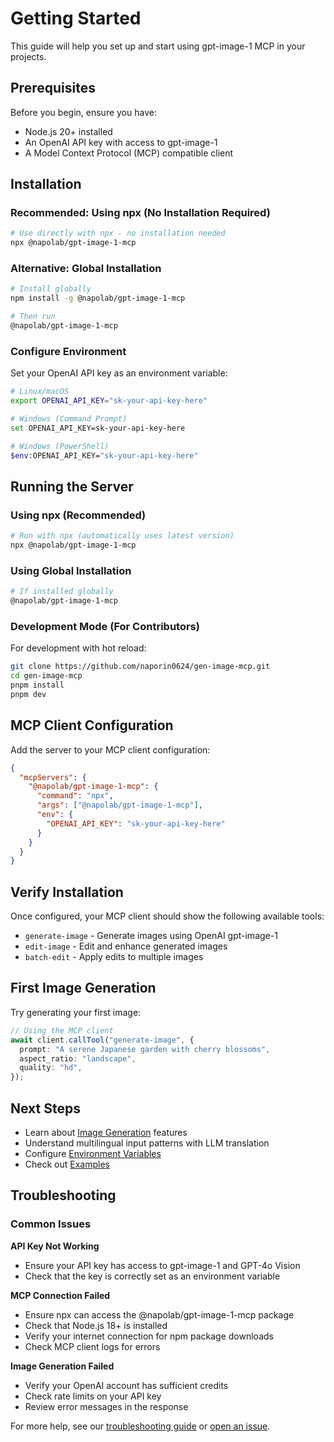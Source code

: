 # Getting Started

This guide will help you set up and start using gpt-image-1 MCP in your projects.

## Prerequisites

Before you begin, ensure you have:

- Node.js 20+ installed
- An OpenAI API key with access to gpt-image-1
- A Model Context Protocol (MCP) compatible client

## Installation

### Recommended: Using npx (No Installation Required)

```bash
# Use directly with npx - no installation needed
npx @napolab/gpt-image-1-mcp
```

### Alternative: Global Installation

```bash
# Install globally
npm install -g @napolab/gpt-image-1-mcp

# Then run
@napolab/gpt-image-1-mcp
```

### Configure Environment

Set your OpenAI API key as an environment variable:

```bash
# Linux/macOS
export OPENAI_API_KEY="sk-your-api-key-here"

# Windows (Command Prompt)
set OPENAI_API_KEY=sk-your-api-key-here

# Windows (PowerShell)
$env:OPENAI_API_KEY="sk-your-api-key-here"
```

## Running the Server

### Using npx (Recommended)

```bash
# Run with npx (automatically uses latest version)
npx @napolab/gpt-image-1-mcp
```

### Using Global Installation

```bash
# If installed globally
@napolab/gpt-image-1-mcp
```

### Development Mode (For Contributors)

For development with hot reload:

```bash
git clone https://github.com/naporin0624/gen-image-mcp.git
cd gen-image-mcp
pnpm install
pnpm dev
```

## MCP Client Configuration

Add the server to your MCP client configuration:

```json
{
  "mcpServers": {
    "@napolab/gpt-image-1-mcp": {
      "command": "npx",
      "args": ["@napolab/gpt-image-1-mcp"],
      "env": {
        "OPENAI_API_KEY": "sk-your-api-key-here"
      }
    }
  }
}
```

## Verify Installation

Once configured, your MCP client should show the following available tools:

- `generate-image` - Generate images using OpenAI gpt-image-1
- `edit-image` - Edit and enhance generated images
- `batch-edit` - Apply edits to multiple images

## First Image Generation

Try generating your first image:

```typescript
// Using the MCP client
await client.callTool("generate-image", {
  prompt: "A serene Japanese garden with cherry blossoms",
  aspect_ratio: "landscape",
  quality: "hd",
});
```

## Next Steps

- Learn about [Image Generation](/guide/image-generation) features
- Understand multilingual input patterns with LLM translation
- Configure [Environment Variables](/guide/environment-variables)
- Check out [Examples](/examples/basic-usage)

## Troubleshooting

### Common Issues

**API Key Not Working**

- Ensure your API key has access to gpt-image-1 and GPT-4o Vision
- Check that the key is correctly set as an environment variable

**MCP Connection Failed**

- Ensure npx can access the @napolab/gpt-image-1-mcp package
- Check that Node.js 18+ is installed
- Verify your internet connection for npm package downloads
- Check MCP client logs for errors

**Image Generation Failed**

- Verify your OpenAI account has sufficient credits
- Check rate limits on your API key
- Review error messages in the response

For more help, see our [troubleshooting guide](/guide/troubleshooting) or [open an issue](https://github.com/naporin0624/gen-image-mcp/issues).
